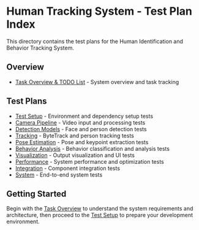 # Human Tracking System - Test Plan Index

This directory contains the test plans for the Human Identification and Behavior Tracking System.

## Overview
- [Task Overview & TODO List](task_overview.md) - System overview and task tracking

## Test Plans
- [Test Setup](test_setup.md) - Environment and dependency setup tests
- [Camera Pipeline](test_camera_pipeline.md) - Video input and processing tests
- [Detection Models](test_detection_models.md) - Face and person detection tests
- [Tracking](test_tracking.md) - ByteTrack and person tracking tests
- [Pose Estimation](test_pose_estimation.md) - Pose and keypoint extraction tests
- [Behavior Analysis](test_behavior_analysis.md) - Behavior classification and analysis tests
- [Visualization](test_visualization.md) - Output visualization and UI tests
- [Performance](test_performance.md) - System performance and optimization tests
- [Integration](test_integration.md) - Component integration tests
- [System](test_system.md) - End-to-end system tests

## Getting Started
Begin with the [Task Overview](task_overview.md) to understand the system requirements and architecture, then proceed to the [Test Setup](test_setup.md) to prepare your development environment. 